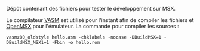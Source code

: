 Dépôt contenant des fichiers pour tester le développement sur MSX.

Le compilateur [VASM](http://sun.hasenbraten.de/vasm/) est utilisé pour l'instant afin de compiler les fichiers et [OpenMSX](https://github.com/openMSX/openMSX) pour l'émulateur. La commande pour compiler les sources :

```
vasmz80_oldstyle hello.asm -chklabels -nocase -DBuildMSX=1 -DBuildMSX_MSX1=1 -Fbin -o hello.rom
```
